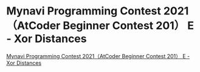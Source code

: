# Mynavi Programming Contest 2021（AtCoder Beginner Contest 201） E - Xor Distances
[Mynavi Programming Contest 2021（AtCoder Beginner Contest 201） E - Xor Distances](https://aiwithcloud.com/2022/09/15/mynavi_programming_contest_2021atcoder_beginner_contest_201_e___xor_distances/)